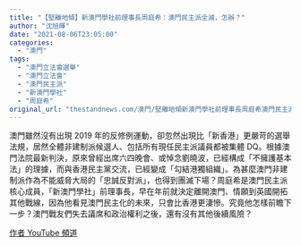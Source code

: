 ```yaml
---
title: "【堅離地傾】新澳門學社前理事長周庭希：澳門民主派全滅，怎辦？"
author: "沈旭暉"
date: "2021-08-06T23:05:00"
categories:
  - "澳門"
tags:
  - "澳門立法會選舉"
  - "澳門立法會"
  - "澳門民主派"
  - "新澳門學社"
  - "周庭希"
original_url: "thestandnews.com/澳門/堅離地傾新澳門學社前理事長周庭希澳門民主派全滅怎辦"
---
```

澳門雖然沒有出現 2019 年的反修例運動，卻忽然出現比「新香港」更嚴苛的選舉法規，居然全體非建制派候選人、包括所有現任民主派議員都被集體 DQ。根據澳門法院最新判決，原來曾經出席六四晚會、或悼念劉曉波，已經構成「不擁護基本法」的理據，而與香港民主黨交流，已經變成「勾結港獨組織」。為甚麼澳門非建制派作為不能威脅大局的「忠誠反對派」，也得到團滅下場？周庭希是澳門民主派核心成員，「新澳門學社」前理事長，早在年前就決定離開澳門、情願到英國開拓其他戰線，因為他看見澳門民主化的未來，只會比香港更淒慘。究竟他怎樣前瞻下一步？澳門戰友們失去議席和政治權利之後，還有沒有其他後續風險？

[作者 YouTube 頻道](http://web.archive.org/web/20210808051144/https://youtu.be/ZM0AoU8Cx_U)
